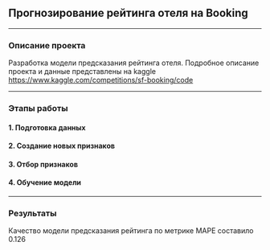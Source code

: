 ## Прогнозирование рейтинга отеля на Booking
____
### Описание проекта
Разработка модели предсказания рейтинга отеля. Подробное описание проекта и данные представлены на kaggle https://www.kaggle.com/competitions/sf-booking/code
____
### Этапы работы
#### 1. Подготовка данных

#### 2. Создание новых признаков

#### 3. Отбор признаков

#### 4. Обучение модели
____
### Результаты
Качество модели предсказания рейтинга по метрике MAPE составило 0.126
